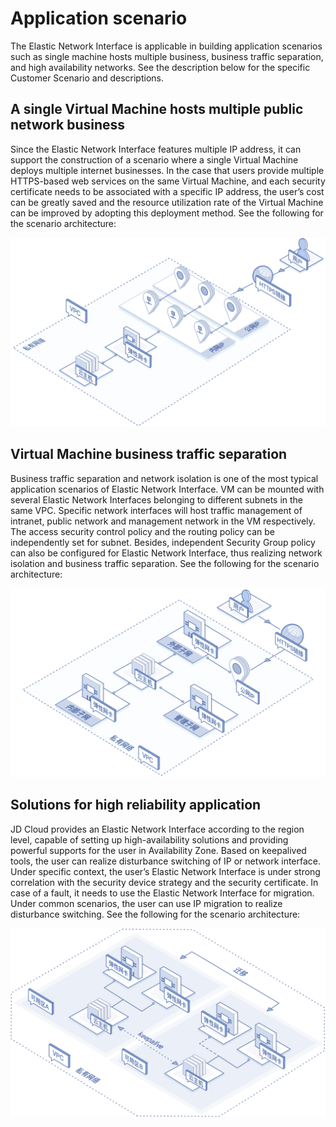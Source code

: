 # Application scenario

The Elastic Network Interface is applicable in building application scenarios such as single machine hosts multiple business, business traffic separation, and high availability networks. See the description below for the specific Customer Scenario and descriptions.

## A single Virtual Machine hosts multiple public network business
Since the Elastic Network Interface features multiple IP address, it can support the construction of a scenario where a single Virtual Machine deploys multiple internet businesses. In the case that users provide multiple HTTPS-based web services on the same Virtual Machine, and each security certificate needs to be associated with a specific IP address, the user’s cost can be greatly saved and the resource utilization rate of the Virtual Machine can be improved by adopting this deployment method.  See the following for the scenario architecture:

![多业务承载场景](../../../../image/Networking/Elastic-Network-Interface/eni-001.png)


## Virtual Machine business traffic separation
Business traffic separation and network isolation is one of the most typical application scenarios of Elastic Network Interface. VM can be mounted with several Elastic Network Interfaces belonging to different subnets in the same VPC. Specific network interfaces will host traffic management of intranet, public network and management network in the VM respectively. The access security control policy and the routing policy can be independently set for subnet. Besides, independent Security Group policy can also be configured for Elastic Network Interface, thus realizing network isolation and business traffic separation. See the following for the scenario architecture:

![业务流量分离场景](../../../../image/Networking/Elastic-Network-Interface/eni-002.png)

## Solutions for high reliability application
JD Cloud provides an Elastic Network Interface according to the region level, capable of setting up high-availability solutions and providing powerful supports for the user in Availability Zone. Based on keepalived tools, the user can realize disturbance switching of IP or network interface. Under specific context, the user’s Elastic Network Interface is under strong correlation with the security device strategy and the security certificate. In case of a fault, it needs to use the Elastic Network Interface for migration. Under common scenarios, the user can use IP migration to realize disturbance switching. See the following for the scenario architecture:

![高可靠应用解决方案场景](../../../../image/Networking/Elastic-Network-Interface/eni-003.png)

